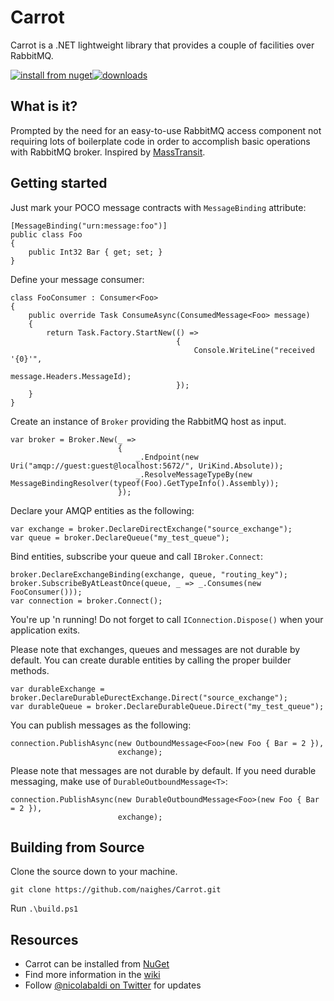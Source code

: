 # Carrot

Carrot is a .NET lightweight library that provides a couple of facilities over RabbitMQ.

[![install from nuget](https://img.shields.io/nuget/v/Carrot.svg?style=flat-square)](https://www.nuget.org/packages/Carrot)[![downloads](http://img.shields.io/nuget/dt/Carrot.svg?style=flat-square)](https://www.nuget.org/packages/Carrot)

## What is it? ##

Prompted by the need for an easy-to-use RabbitMQ access component not requiring lots of boilerplate code in order to accomplish basic operations with RabbitMQ broker.
Inspired by [MassTransit](https://github.com/MassTransit/MassTransit "MassTransit").

## Getting started ##

Just mark your POCO message contracts with `MessageBinding` attribute:

    [MessageBinding("urn:message:foo")]
    public class Foo
    {
        public Int32 Bar { get; set; }
    }

Define your message consumer:

    class FooConsumer : Consumer<Foo>
    {
        public override Task ConsumeAsync(ConsumedMessage<Foo> message)
        {
            return Task.Factory.StartNew(() =>
                                         {
                                             Console.WriteLine("received '{0}'",
                                                               message.Headers.MessageId);
                                         });
        }
    }

Create an instance of `Broker` providing the RabbitMQ host as input.

    var broker = Broker.New(_ =>
                            {
                                _.Endpoint(new Uri("amqp://guest:guest@localhost:5672/", UriKind.Absolute));
                                _.ResolveMessageTypeBy(new MessageBindingResolver(typeof(Foo).GetTypeInfo().Assembly));
                            });

Declare your AMQP entities as the following:

    var exchange = broker.DeclareDirectExchange("source_exchange");
    var queue = broker.DeclareQueue("my_test_queue");

Bind entities, subscribe your queue and call `IBroker.Connect`:

	broker.DeclareExchangeBinding(exchange, queue, "routing_key");
	broker.SubscribeByAtLeastOnce(queue, _ => _.Consumes(new FooConsumer()));
	var connection = broker.Connect();

You're up 'n running!
Do not forget to call `IConnection.Dispose()` when your application exits.

Please note that exchanges, queues and messages are not durable by default.
You can create durable entities by calling the proper builder methods.

    var durableExchange = broker.DeclareDurableDurectExchange.Direct("source_exchange");
    var durableQueue = broker.DeclareDurableQueue.Direct("my_test_queue");

You can publish messages as the following:

    connection.PublishAsync(new OutboundMessage<Foo>(new Foo { Bar = 2 }),
                            exchange);

Please note that messages are not durable by default.
If you need durable messaging, make use of `DurableOutboundMessage<T>`:

    connection.PublishAsync(new DurableOutboundMessage<Foo>(new Foo { Bar = 2 }),
                            exchange);

## Building from Source ##

Clone the source down to your machine.

    git clone https://github.com/naighes/Carrot.git

Run `.\build.ps1`

## Resources ##

- Carrot can be installed from [NuGet](https://www.nuget.org/packages/Carrot "Carrot")
- Find more information in the [wiki](https://github.com/naighes/Carrot/wiki "Carrot wiki")
- Follow [@nicolabaldi on Twitter](https://twitter.com/nicolabaldi "@nicolabaldi") for updates
